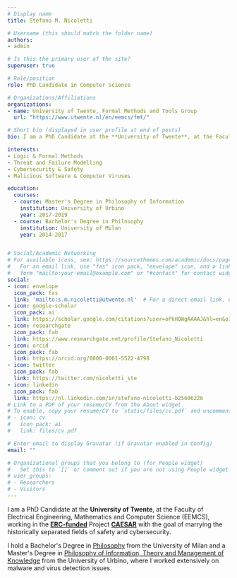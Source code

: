 ```yaml
---
# Display name
title: Stefano M. Nicoletti

# Username (this should match the folder name)
authors:
- admin

# Is this the primary user of the site?
superuser: true

# Role/position
role: PhD Candidate in Computer Science

# Organizations/Affiliations
organizations:
- name: University of Twente, Formal Methods and Tools Group
  url: "https://www.utwente.nl/en/eemcs/fmt/"

# Short bio (displayed in user profile at end of posts)
bio: I am a PhD Candidate at the **University of Twente**, at the Faculty of Electrical Engineering, Mathematics and Computer Science (EEMCS), working in the **ERC-funded Project CAESAR** with the goal of marrying the historically separated fields of safety and cybersecurity.

interests:
- Logic & Formal Methods
- Threat and Failure Modelling
- Cybersecurity & Safety
- Malicious Software & Computer Viruses

education:
  courses:
  - course: Master's Degree in Philosophy of Information
    institution: University of Urbino
    year: 2017-2019
  - course: Bachelor's Degree in Philosophy
    institution: University of Milan
    year: 2014-2017


# Social/Academic Networking
# For available icons, see: https://sourcethemes.com/academic/docs/page-builder/#icons
#   For an email link, use "fas" icon pack, "envelope" icon, and a link in the
#   form "mailto:your-email@example.com" or "#contact" for contact widget.
social:
- icon: envelope
  icon_pack: fas
  link: 'mailto:s.m.nicoletti@utwente.nl'  # For a direct email link, use "mailto:test@example.org".
- icon: google-scholar
  icon_pack: ai
  link: https://scholar.google.com/citations?user=oPkHQWgAAAAJ&hl=en&oi=ao
- icon: researchgate
  icon_pack: fab
  link: https://www.researchgate.net/profile/Stefano_Nicoletti
- icon: orcid
  icon_pack: fab
  link: https://orcid.org/0000-0001-5522-4798
- icon: twitter
  icon_pack: fab
  link: https://twitter.com/nicoletti_ste
- icon: linkedin
  icon_pack: fab
  link: https://nl.linkedin.com/in/stefano-nicoletti-b25606226
# Link to a PDF of your resume/CV from the About widget.
# To enable, copy your resume/CV to `static/files/cv.pdf` and uncomment the lines below.
# - icon: cv
#   icon_pack: ai
#   link: files/cv.pdf

# Enter email to display Gravatar (if Gravatar enabled in Config)
email: ""

# Organizational groups that you belong to (for People widget)
#   Set this to `[]` or comment out if you are not using People widget.
# user_groups:
# - Researchers
# - Visitors
---
```


I am a PhD Candidate at the **University of Twente**, at the Faculty of Electrical Engineering, Mathematics and Computer Science (EEMCS), working in the <a href="https://www.utoday.nl/news/67696/erc-consolidator-grant-for-marielle-stoelinga">**ERC-funded**</a> Project <a href="https://www.utwente.nl/en/eemcs/fmt/research/projects/caesar/">**CAESAR**</a> with the goal of marrying the historically separated fields of safety and cybersecurity.

I hold a Bachelor's Degree in <a href="http://eng.dipafilo.unimi.it/ecm/home">Philosophy</a> from the University of Milan and a Master's Degree in <a href="http://filosofia.uniurb.it/">Philosophy of Information, Theory and Management of Knowledge</a> from the University of Urbino, where I worked extensively on malware and virus detection issues.
